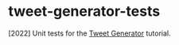 # tweet-generator-tests

[2022] Unit tests for the [Tweet Generator](https://bit.ly/tutorial-tweet-generator) tutorial.

